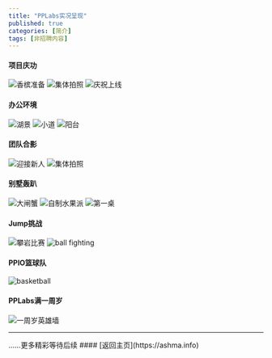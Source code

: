 ```yaml
---
title: "PPLabs实况呈现"
published: true
categories: [简介]
tags: [非招聘内容]
---
```


#### 项目庆功
![香槟准备](/assets/pics/pic-of-PPLabs-c9d25e1e.jpg)
![集体拍照](/assets/pics/company-pic-3.jpg)
![庆祝上线](/assets/pics/pic-of-PPLabs-db7c9524.jpg)

#### 办公环境
![湖景](/assets/pics/company-pic-4.jpg)
![小道](/assets/pics/company-pic-5.jpg)
![阳台](/assets/pics/company-pic-6.jpg)

#### 团队合影
![迎接新人](/assets/pics/pic-of-PPLabs-df165297.jpg)
![集体拍照](/assets/pics/company-pic-2.jpg)

#### 别墅轰趴
![大闸蟹](/assets/pics/pic-of-PPLabs-277815ab.JPG)
![自制水果派](/assets/pics/pic-of-PPLabs-e428053a.JPG)
![第一桌](/assets/pics/pic-of-PPLabs-9c1d860d.JPG)


#### Jump挑战
![攀岩比赛](/assets/pics/jump.JPG)
![ball fighting](/assets/pics/ball-fighting.png)

#### PPIO篮球队
<img src="/assets/pics/basketball-team.jpg" alt="basketball" title="篮球队" width="auto">

#### PPLabs满一周岁
![一周岁英雄墙](/assets/pics/the-first-anniversary.png)

<hr/>
……更多精彩等待后续
#### [返回主页](https://ashma.info)
